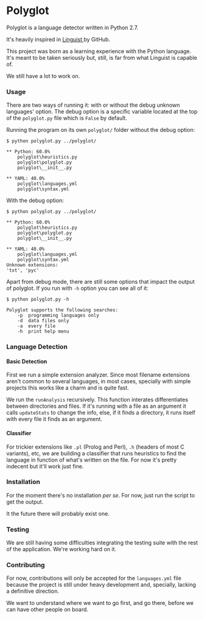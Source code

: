 Polyglot
========

Polyglot is a language detector written in Python 2.7.

It's heavily inspired in <a href="https://github.com/github/linguist"> Linguist </a>
by GitHub.

This project was born as a learning experience with the Python language. It's 
meant to be taken seriously but, still, is far from what Linguist is capable of.

We still have a lot to work on.

### Usage

There are two ways of running it: with or without the debug unknown languages' option. The debug option is a specific variable located at the top of the `polyglot.py` file which is `False` by default.

Running the program on its own `polyglot/` folder without the debug option:

    $ python polyglot.py ../polyglot/
    
    ** Python: 60.0%
    	polyglot\heuristics.py
    	polyglot\polyglot.py
    	polyglot\__init__.py

    ** YAML: 40.0%
    	polyglot\languages.yml
    	polyglot\syntax.yml
        

With the debug option:

    $ python polyglot.py ../polyglot/
    
    ** Python: 60.0%
    	polyglot\heuristics.py
    	polyglot\polyglot.py
    	polyglot\__init__.py

    ** YAML: 40.0%
    	polyglot\languages.yml
    	polyglot\syntax.yml
    Unknown extensions:
    'txt', 'pyc'

Apart from debug mode, there are still some options that impact the output of polyglot. If you run with `-h` option you can see all of it:

    $ python polyglot.py -h
    
    Polyglot supports the following searches:
        -p  programming languages only
        -d  data files only
        -a  every file
        -h  print help menu
    	
    	
### Language Detection

#### Basic Detection

First we run a simple extension analyzer. Since most filename extensions aren't common to several languages, in most cases, specially with simple projects this works like a charm and is quite fast.

We run the `runAnalysis` recursively. This function interates differentiates between directories and files. If it's running with a file as an argument it calls `updateStats` to change the info, else, if it finds a directory, it runs itself with every file it finds as an argument.

#### Classifier

For trickier extensions like `.pl` (Prolog and Perl), `.h` (headers of most C variants), etc, we are building a classifier that runs heuristics to find the language in function of what's written on the file. For now it's pretty indecent but it'll work just fine.

### Installation

For the moment there's no installation *per se*. For now, just run the script
to get the output.

It the future there will probably exist one.

### Testing

We are still having some difficulties integrating the testing suite with the rest of the application. We're working hard on it.

### Contributing

For now, contributions will only be accepted for the `languages.yml` file because
the project is still under heavy development and, specially, lacking a definitive 
direction.

We want to understand where we want to go first, and go there, before we can have
other people on board.
